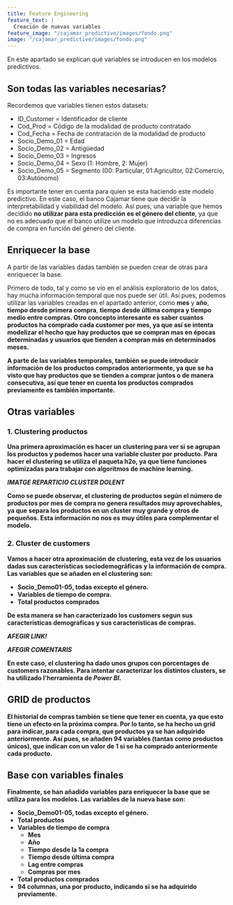 ```yaml
---
title: Feature Engineering
feature_text: |
  Creación de nuevas variables
feature_image: "/cajamar_predictive/images/fondo.png"
image: "/cajamar_predictive/images/fondo.png"
---
```


En este apartado se explican qué variables se introducen en los modelos predictivos. 

## Son todas las variables necesarias?

Recordemos que variables tienen estos datasets:

* ID_Customer = Identificador de cliente
* Cod_Prod = Código de la modalidad de producto contratado
* Cod_Fecha = Fecha de contratación de la modalidad de producto
* Socio_Demo_01 = Edad
* Socio_Demo_02 = Antigüedad
* Socio_Demo_03 = Ingresos
* Socio_Demo_04 = Sexo (1: Hombre, 2: Mujer)
* Socio_Demo_05 = Segmento (00: Particular, 01:Agricultor, 02:Comercio, 03:Autónomo)

Es importante tener en cuenta para quien se esta haciendo este modelo predictivo. En este caso, el banco Cajamar tiene que decidir la interpretabilidad y viabilidad del modelo. Así pues, una variable que hemos decidido <b>no utilizar para esta predicción es el género del cliente</b>, ya que no es adecuado que el banco utilize un modelo que introduzca diferencias de compra en función del género del cliente. 

## Enriquecer la base

A partir de las variables dadas también se pueden crear de otras para enriquecer la base. 

Primero de todo, tal y como se vio en el análisis exploratorio de los datos, hay mucha información temporal que nos puede ser útil. Así pues, podemos utilizar las variables creadas en el apartado anterior, como <b>mes</b> y <b>año</b>, <b>tiempo desde primera compra</b>, <b>tiempo desde última compra<b> y <b>tiempo medio entre compras<b>. Otro concepto interesante es saber cuantos productos ha comprado cada customer por mes, ya que así se intenta modelizar el hecho que hay productos que se compran mas en épocas determinadas y usuarios que tienden a compran más en determinados meses. 

A parte de las variables temporales, también se puede introducir información de los productos comprados anteriormente, ya que se ha visto que hay productos que se tienden a comprar juntos o de manera consecutiva, así que tener en cuenta los productos comprados previamente es también importante. 


## Otras variables

### 1. Clustering productos

Una primera aproximación es hacer un clustering para ver si se agrupan los productos y podemos hacer una variable <b>cluster por producto</b>. Para hacer el clustering se utiliza el paqueta h2o, ya que tiene funciones optimizadas para trabajar con algoritmos de machine learning. 

*IMATGE REPARTICIO CLUSTER DOLENT*

Como se puede observar, el clustering de productos según el número de productos por mes de compra no genera resultados muy aprovechables, ya que separa los productos en un cluster muy grande y otros de pequeños. Esta información no nos es muy útiles para complementar el modelo. 


### 2. Cluster de customers

Vamos a hacer otra aproximación de clustering, esta vez de los usuarios dadas sus características sociodemográficas y la información de compra. Las variables que se añaden en el clustering son: 

* Socio_Demo01-05, todas excepto el género. 
* Variables de tiempo de compra.
* Total productos comprados

De esta manera se han caracterizado los customers segun sus características demograficas y sus características de compras. 

*AFEGIR LINK!*

*AFEGIR COMENTARIS*

En este caso, el clustering ha dado unos grupos con porcentages de customers razonables. Para intentar caracterizar los distintos clusters, se ha utilizado l'herramienta de *Power BI*.

## GRID de productos

El historial de compras también se tiene que tener en cuenta, ya que esto tiene un efecto en la próxima compra. Por lo tanto, se ha hecho un grid para indicar, para cada compra, que productos ya se han adquirido anteriormente. Así pues, se añaden 94 variables (tantas como productos únicos), que indican con un valor de 1 si se ha comprado anteriormente cada producto. 


## Base con variables finales

Finalmente, se han añadido variables para enriquecer la base que se utiliza para los modelos. Las variables de la nueva base son:
* Socio_Demo01-05, todas excepto el género. 
* Total productos
* Variables de tiempo de compra
  + Mes
  + Año
  + Tiempo desde la 1a compra
  + Tiempo desde última compra
  + Lag entre compras
  + Compras por mes
* Total productos comprados
* 94 columnas, una por producto, indicando si se ha adquirido previamente.



